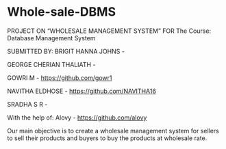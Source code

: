 # Whole-sale-DBMS

PROJECT ON
“WHOLESALE MANAGEMENT SYSTEM”
FOR
The Course: Database Management System


SUBMITTED BY:
BRIGIT HANNA JOHNS -

GEORGE CHERIAN THALIATH -

GOWRI M - https://github.com/gowr1

NAVITHA ELDHOSE - https://github.com/NAVITHA16

SRADHA S R -

With the help of:
Alovy - https://github.com/alovy

Our main objective is to create a wholesale management system for sellers to sell  their products and buyers to buy the products at wholesale rate.
